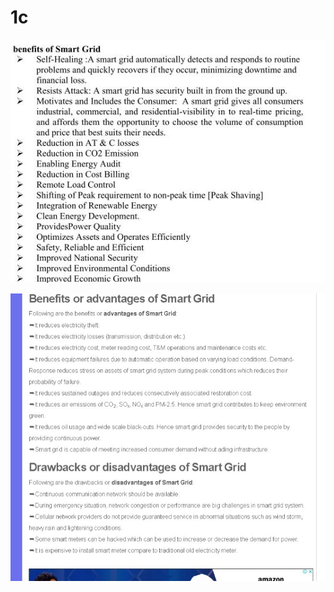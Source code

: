 # 1c
<!DOCTYPE html>
<html lang="en">
<head>
    <meta charset="UTF-8">
    <meta http-equiv="X-UA-Compatible" content="IE=edge">
    <meta name="viewport" content="width=device-width, initial-scale=1.0">
    <title>Document</title>
</head>
<body>
   
   <img src="5.jpeg" alt=""><br>
   
   <img src="3.jpeg" alt=""><br>
  
 
  
 
   

   
   
   
   
    
   
</body>
</html>

